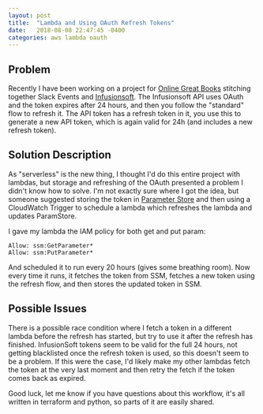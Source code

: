 ```yaml
---
layout: post
title:  "Lambda and Using OAuth Refresh Tokens"
date:   2018-08-08 22:47:45 -0400
categories: aws lambda oauth
---
```


## Problem

Recently I have been working on a project for [Online Great Books](https://onlinegreatbooks.com/) stitching
together Slack Events and [Infusionsoft](https://www.infusionsoft.com/). The Infusionsoft API uses OAuth and
the token expires after 24 hours, and then you follow the "standard" flow to refresh it. The API token has a
refresh token in it, you use this to generate a new API token, which is again valid for 24h (and includes a
new refresh token).

## Solution Description

As "serverless" is the new thing, I thought I'd do this entire project with lambdas, but storage and
refreshing of the OAuth presented a problem I didn't know how to solve. I'm not exactly sure where I got the
idea, but someone suggested storing the token in [Parameter
Store](https://docs.aws.amazon.com/systems-manager/latest/userguide/systems-manager-paramstore.html) and then
using a CloudWatch Trigger to schedule a lambda which refreshes the lambda and updates ParamStore.

I gave my lambda the IAM policy for both get and put param:

```
Allow: ssm:GetParameter*
Allow: ssm:PutParameter*
```

And scheduled it to run every 20 hours (gives some breathing room). Now every time it runs, it fetches the
token from SSM, fetches a new token using the refresh flow, and then stores the updated token in SSM.

## Possible Issues

There is a possible race condition where I fetch a token in a different lambda before the refresh has started,
but try to use it after the refresh has finished. InfusionSoft tokens seem to be valid for the full 24 hours,
not getting blacklisted once the refresh token is used, so this doesn't seem to be a problem. If this were the
case, I'd likely make my other lambdas fetch the token at the very last moment and then retry the fetch if the
token comes back as expired.

Good luck, let me know if you have questions about this workflow, it's all written in terraform and python, so
parts of it are easily shared.
